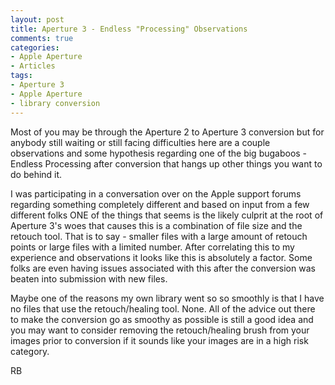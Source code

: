 ```yaml
---
layout: post
title: Aperture 3 - Endless "Processing" Observations
comments: true
categories:
- Apple Aperture
- Articles
tags:
- Aperture 3
- Apple Aperture
- library conversion
---
```

Most of you may be through the Aperture 2 to Aperture 3 conversion but for anybody still waiting or still facing difficulties here are a couple observations and some hypothesis regarding one of the big bugaboos - Endless Processing after conversion that hangs up other things you want to do behind it.

I was participating in a conversation over on the Apple support forums regarding something completely different and based on input from a few different folks ONE of the things that seems is the likely culprit at the root of Aperture 3's woes that causes this is a combination of file size and the retouch tool. That is to say - smaller files with a large amount of retouch points or large files with a limited number. After correlating this to my experience and observations it looks like this is absolutely a factor. Some folks are even having issues associated with this after the conversion was beaten into submission with new files.

Maybe one of the reasons my own library went so so smoothly is that I have no files that use the retouch/healing tool. None. All of the advice out there to make the conversion go as smoothy as possible is still a good idea and you may want to consider removing the retouch/healing brush from your images prior to conversion if it sounds like your images are in a high risk category.

RB